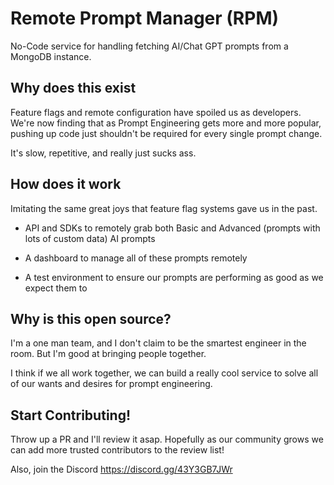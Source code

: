 # Remote Prompt Manager (RPM)

No-Code service for handling fetching AI/Chat GPT prompts from a MongoDB instance.

## Why does this exist

Feature flags and remote configuration have spoiled us as developers. We're now finding that as Prompt Engineering gets more and more popular, pushing up code just shouldn't be required for every single prompt change.

It's slow, repetitive, and really just sucks ass.

## How does it work

Imitating the same great joys that feature flag systems gave us in the past.

- API and SDKs to remotely grab both Basic and Advanced (prompts with lots of custom data) AI prompts

- A dashboard to manage all of these prompts remotely

- A test environment to ensure our prompts are performing as good as we expect them to

## Why is this open source?

I'm a one man team, and I don't claim to be the smartest engineer in the room. But I'm good at bringing people together.

I think if we all work together, we can build a really cool service to solve all of our wants and desires for prompt engineering.

## Start Contributing!

Throw up a PR and I'll review it asap. Hopefully as our community grows we can add more trusted contributors to the review list!

Also, join the Discord
https://discord.gg/43Y3GB7JWr
